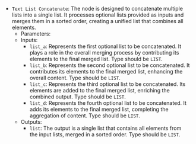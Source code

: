 - `Text List Concatenate`: The node is designed to concatenate multiple lists into a single list. It processes optional lists provided as inputs and merges them in a sorted order, creating a unified list that combines all elements.
    - Parameters:
    - Inputs:
        - `list_a`: Represents the first optional list to be concatenated. It plays a role in the overall merging process by contributing its elements to the final merged list. Type should be `LIST`.
        - `list_b`: Represents the second optional list to be concatenated. It contributes its elements to the final merged list, enhancing the overall content. Type should be `LIST`.
        - `list_c`: Represents the third optional list to be concatenated. Its elements are added to the final merged list, enriching the combined output. Type should be `LIST`.
        - `list_d`: Represents the fourth optional list to be concatenated. It adds its elements to the final merged list, completing the aggregation of content. Type should be `LIST`.
    - Outputs:
        - `list`: The output is a single list that contains all elements from the input lists, merged in a sorted order. Type should be `LIST`.
